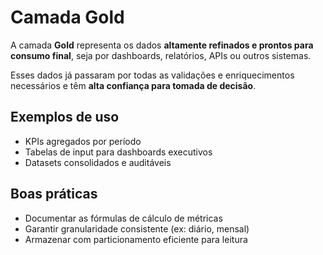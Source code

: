 # Camada Gold

A camada **Gold** representa os dados **altamente refinados e prontos para consumo final**, seja por dashboards, relatórios, APIs ou outros sistemas.

Esses dados já passaram por todas as validações e enriquecimentos necessários e têm **alta confiança para tomada de decisão**.

## Exemplos de uso
- KPIs agregados por período
- Tabelas de input para dashboards executivos
- Datasets consolidados e auditáveis

## Boas práticas
- Documentar as fórmulas de cálculo de métricas
- Garantir granularidade consistente (ex: diário, mensal)
- Armazenar com particionamento eficiente para leitura
